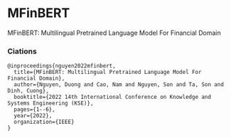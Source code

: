 # MFinBERT
MFinBERT: Multilingual Pretrained Language Model For Financial Domain
### Ciations
```
@inproceedings{nguyen2022mfinbert,
  title={MFinBERT: Multilingual Pretrained Language Model For Financial Domain},
  author={Nguyen, Duong and Cao, Nam and Nguyen, Son and Ta, Son and Dinh, Cuong},
  booktitle={2022 14th International Conference on Knowledge and Systems Engineering (KSE)},
  pages={1--6},
  year={2022},
  organization={IEEE}
}
```

